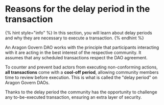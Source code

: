 # Reasons for the delay period in the transaction

{% hint style="info" %}
In this section, you will learn about delay periods and why they are necessary to execute a transaction.
{% endhint %}

An Aragon Govern DAO works with the principle that participants interacting with it are acting in the best interest of the respective community. It assumes that any scheduled transactions respect the DAO agreement.

To counter and prevent bad actors from executing non-conforming actions, **all transactions** come with a **cool-off period**, allowing community members time to review before execution. This is what is called the "delay period" on Aragon Govern DAOs.

Thanks to the delay period the community has the opportunity to challenge any to-be-executed transaction, ensuring an extra layer of security.

